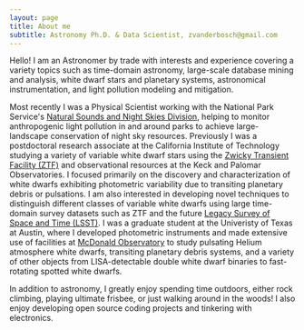 ```yaml
---
layout: page
title: About me
subtitle: Astronomy Ph.D. & Data Scientist, zvanderbosch@gmail.com
---
```


Hello! I am an Astronomer by trade with interests and experience covering a variety topics such as time-domain astronomy, large-scale database mining and analysis, white dwarf stars and planetary systems, astronomical instrumentation, and light pollution modeling and mitigation. 

Most recently I was a Physical Scientist working with the National Park Service's [Natural Sounds and Night Skies Division](https://www.nps.gov/orgs/1050/index.htm), helping to monitor anthropogenic light pollution in and around parks to achieve large-landscape conservation of night sky resources. Previously I was a postdoctoral research associate at the California Institute of Technology studying a variety of variable white dwarf stars using the [Zwicky Transient Facility (ZTF)](https://www.ztf.caltech.edu/) and observational resources at the Keck and Palomar Observatories. I focused primarily on the discovery and characterization of white dwarfs exhibiting photometric variability due to transiting planetary debris or pulsations. I am also interested in developing novel techniques to distinguish different classes of variable white dwarfs using large time-domain survey datasets such as ZTF and the future [Legacy Survey of Space and Time (LSST)](https://www.lsst.org/). I was a graduate student at the Univeristy of Texas at Austin, where I developed photometric instruments and made extensive use of facilities at [McDonald Observatory](http://mcdonaldobservatory.org/) to study pulsating Helium atmosphere white dwarfs, transiting planetary debris systems, and a variety of other objects from LISA-detectable double white dwarf binaries to fast-rotating spotted white dwarfs.

In addition to astronomy, I greatly enjoy spending time outdoors, either rock climbing, playing ultimate frisbee, or just walking around in the woods! I also enjoy developing open source coding projects and tinkering with electronics.
